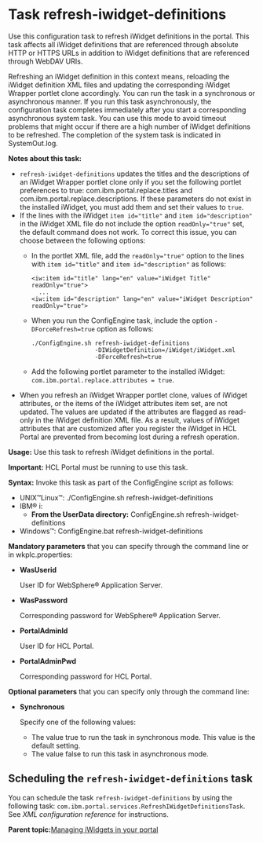 # Task refresh-iwidget-definitions

Use this configuration task to refresh iWidget definitions in the portal. This task affects all iWidget definitions that are referenced through absolute HTTP or HTTPS URLs in addition to iWidget definitions that are referenced through WebDAV URIs.

Refreshing an iWidget definition in this context means, reloading the iWidget definition XML files and updating the corresponding iWidget Wrapper portlet clone accordingly. You can run the task in a synchronous or asynchronous manner. If you run this task asynchronously, the configuration task completes immediately after you start a corresponding asynchronous system task. You can use this mode to avoid timeout problems that might occur if there are a high number of iWidget definitions to be refreshed. The completion of the system task is indicated in SystemOut.log.

**Notes about this task:**

-   `refresh-iwidget-definitions` updates the titles and the descriptions of an iWidget Wrapper portlet clone only if you set the following portlet preferences to true: com.ibm.portal.replace.titles and com.ibm.portal.replace.descriptions. If these parameters do not exist in the installed iWidget, you must add them and set their values to `true`.
-   If the lines with the iWidget `item id="title"` and `item id="description"` in the iWidget XML file do not include the option `readOnly="true"` set, the default command does not work. To correct this issue, you can choose between the following options:
    -   In the portlet XML file, add the `readOnly="true"` option to the lines with `item id="title"` and `item id="description"` as follows:

        ```
        <iw:item id="title" lang="en" value="iWidget Title" readOnly="true">
          ...              
        <iw:item id="description" lang="en" value="iWidget Description" readOnly="true">
        ```

    -   When you run the ConfigEngine task, include the option `-DForceRefresh=true` option as follows:

        ```
        ./ConfigEngine.sh refresh-iwidget-definitions 
                          -DIWidgetDefinition=/iWidget/iWidget.xml 
                          -DForceRefresh=true
        ```

    -   Add the following portlet parameter to the installed iWidget: `com.ibm.portal.replace.attributes = true`.
-   When you refresh an iWidget Wrapper portlet clone, values of iWidget attributes, or the items of the iWidget attributes item set, are not updated. The values are updated if the attributes are flagged as read-only in the iWidget definition XML file. As a result, values of iWidget attributes that are customized after you register the iWidget in HCL Portal are prevented from becoming lost during a refresh operation.

**Usage:** Use this task to refresh iWidget definitions in the portal.

**Important:** HCL Portal must be running to use this task.

**Syntax:** Invoke this task as part of the ConfigEngine script as follows:

-   UNIX™Linux™: ./ConfigEngine.sh refresh-iwidget-definitions
-   IBM® i:
    -   **From the UserData directory:** ConfigEngine.sh refresh-iwidget-definitions
-   Windows™: ConfigEngine.bat refresh-iwidget-definitions

**Mandatory parameters** that you can specify through the command line or in wkplc.properties:

-   **WasUserid**

    User ID for WebSphere® Application Server.

-   **WasPassword**

    Corresponding password for WebSphere® Application Server.

-   **PortalAdminId**

    User ID for HCL Portal.

-   **PortalAdminPwd**

    Corresponding password for HCL Portal.


**Optional parameters** that you can specify only through the command line:

-   **Synchronous**

    Specify one of the following values:

    -   The value true to run the task in synchronous mode. This value is the default setting.
    -   The value false to run this task in asynchronous mode.

## Scheduling the `refresh-iwidget-definitions` task

You can schedule the task `refresh-iwidget-definitions` by using the following task: `com.ibm.portal.services.RefreshIWidgetDefinitionsTask`. See *XML configuration reference* for instructions.

**Parent topic:**[Managing iWidgets in your portal](../admin-system/add_widget.md)


